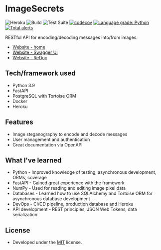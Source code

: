 # ImageSecrets

![Heroku](https://pyheroku-badge.herokuapp.com/?app=imagesecrets&path=/&style=flat)
![Build](https://github.com/kucera-lukas/imagesecrets/actions/workflows/build.yml/badge.svg)
![Test Suite](https://github.com/kucera-lukas/imagesecrets/actions/workflows/test.yml/badge.svg)
[![codecov](https://codecov.io/gh/kucera-lukas/imagesecrets/branch/master/graph/badge.svg?token=BUUQN2WP9K)](https://codecov.io/gh/kucera-lukas/imagesecrets)
[![Language grade: Python](https://img.shields.io/lgtm/grade/python/g/kucera-lukas/imagesecrets.svg?logo=lgtm&logoWidth=18)](https://lgtm.com/projects/g/kucera-lukas/imagesecrets/context:python)
[![Total alerts](https://img.shields.io/lgtm/alerts/g/kucera-lukas/imagesecrets.svg?logo=lgtm&logoWidth=18)](https://lgtm.com/projects/g/kucera-lukas/imagesecrets/alerts/)

RESTful API for encoding/decoding messages into/from images.
*  [Website - home](https://imagesecrets.herokuapp.com)
*  [Website - Swagger UI](https://imagesecrets.herokuapp.com/docs)
*  [Website - ReDoc](https://imagesecrets.herokuapp.com/redoc)

## Tech/framework used
*  Python 3.9
*  FastAPI
*  PostgreSQL with Tortoise ORM
*  Docker
*  Heroku

## Features
*  Image steganography to encode and decode messages
*  User management and authentication
*  Great documentation via OpenAPI

## What I've learned
*  Python - Improved knowledge of testing, asynchronous development, ORMs, coverage
*  FastAPI - Gained great experience with the framework
*  NumPy - Used for reading and editing image pixel data
*  Databases - Learned how to use SQLAlchemy and Tortoise ORM for asynchronous database development
*  DevOps - CI/CD pipeline, production database and Heroku
*  API development - REST principles, JSON Web Tokens, data serialization

## License
*  Developed under the [MIT](https://gitlab.com/Lkms19/lightning-pass/-/blob/master/LICENSE) license.
